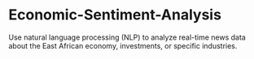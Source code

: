 # Economic-Sentiment-Analysis
Use natural language processing (NLP) to analyze real-time news data about the East African economy, investments, or specific industries.

